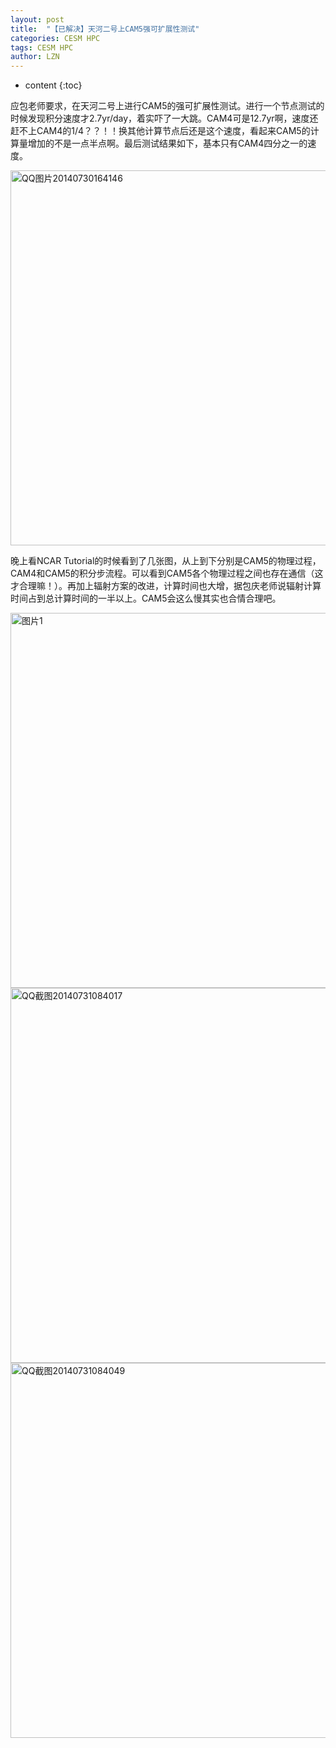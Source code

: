 ```yaml
---
layout: post
title:  "【已解决】天河二号上CAM5强可扩展性测试" 
categories: CESM HPC
tags: CESM HPC
author: LZN
---
```


* content
{:toc}

应包老师要求，在天河二号上进行CAM5的强可扩展性测试。进行一个节点测试的时候发现积分速度才2.7yr/day，着实吓了一大跳。CAM4可是12.7yr啊，速度还赶不上CAM4的1/4？？！！换其他计算节点后还是这个速度，看起来CAM5的计算量增加的不是一点半点啊。最后测试结果如下，基本只有CAM4四分之一的速度。

<a href="http://222.200.180.66:1234/L_Zealot/blog/wordpress/wp-content/uploads/2014/07/QQ图片20140730164146.jpg"><img class="alignnone size-medium wp-image-49" src="http://222.200.180.66:1234/L_Zealot/blog/wordpress/wp-content/uploads/2014/07/QQ图片20140730164146.jpg" alt="QQ图片20140730164146" width="600" /></a>

晚上看NCAR Tutorial的时候看到了几张图，从上到下分别是CAM5的物理过程，CAM4和CAM5的积分步流程。可以看到CAM5各个物理过程之间也存在通信（这才合理嘛！）。再加上辐射方案的改进，计算时间也大增，据包庆老师说辐射计算时间占到总计算时间的一半以上。CAM5会这么慢其实也合情合理吧。

<a href="http://222.200.180.66:1234/L_Zealot/blog/wordpress/wp-content/uploads/2014/07/图片1.png"><img class="alignnone size-medium wp-image-52" src="http://222.200.180.66:1234/L_Zealot/blog/wordpress/wp-content/uploads/2014/07/图片1.png" alt="图片1" width="600"/></a><a href="http://222.200.180.66:1234/L_Zealot/blog/wordpress/wp-content/uploads/2014/07/QQ截图20140731084017.gif"><img class="alignnone size-medium wp-image-50" src="http://222.200.180.66:1234/L_Zealot/blog/wordpress/wp-content/uploads/2014/07/QQ截图20140731084017.gif" alt="QQ截图20140731084017" width="600"  /></a><a href="http://222.200.180.66:1234/L_Zealot/blog/wordpress/wp-content/uploads/2014/07/QQ截图20140731084049.jpg"><img class="alignnone size-medium wp-image-51" src="http://222.200.180.66:1234/L_Zealot/blog/wordpress/wp-content/uploads/2014/07/QQ截图20140731084049.jpg" alt="QQ截图20140731084049" width="600" /></a>